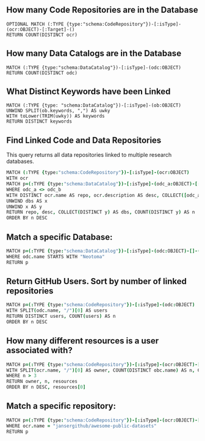 ## How many Code Repositories are in the Database

```
OPTIONAL MATCH (:TYPE {type:"schema:CodeRepository"})-[:isType]-(ocr:OBJECT)-[:Target]-()
RETURN COUNT(DISTINCT ocr)
```

## How many Data Catalogs are in the Database

```
MATCH (:TYPE {type:"schema:DataCatalog"})-[:isType]-(odc:OBJECT)
RETURN COUNT(DISTINCT odc)
```

## What Distinct Keywords have been Linked

```
MATCH (:TYPE {type: "schema:DataCatalog"})-[:isType]-(ob:OBJECT)
UNWIND SPLIT(ob.keywords, ",") AS uwky
WITH toLower(TRIM(uwky)) AS keywords
RETURN DISTINCT keywords
```

## Find Linked Code and Data Repositories

This query returns all data repositories linked to multiple research databases.

```coffeescript
MATCH (:TYPE {type:"schema:CodeRepository"})-[:isType]-(ocr:OBJECT)
WITH ocr
MATCH p=(:TYPE {type:"schema:DataCatalog"})-[:isType]-(odc_a:OBJECT)-[:Target]-(:ANNOTATION)-[:Target]-(ocr)-[:Target]-(:ANNOTATION)-[:Target]-(odc_b:OBJECT)-[:isType]-(:TYPE {type:"schema:DataCatalog"})
WHERE odc_a <> odc_b
WITH DISTINCT ocr.name AS repo, ocr.description AS desc, COLLECT([odc_a.name, odc_b.name]) AS dbs
UNWIND dbs AS x
UNWIND x AS y
RETURN repo, desc, COLLECT(DISTINCT y) AS dbs, COUNT(DISTINCT y) AS n
ORDER BY n DESC
```

## Match a specific Database:

```coffeescript
MATCH p=(:TYPE {type:"schema:DataCatalog"})-[:isType]-(odc:OBJECT)-[]-(:ANNOTATION)-[]-()-[:isType]-(d:TYPE)
WHERE odc.name STARTS WITH "Neotoma"
RETURN p
```

## Return GitHub Users. Sort by number of linked repositories

```coffeescript
MATCH p=(:TYPE {type:"schema:CodeRepository"})-[:isType]-(odc:OBJECT)
WITH SPLIT(odc.name, "/")[0] AS users
RETURN DISTINCT users, COUNT(users) AS n
ORDER BY n DESC
```

## How many different resources is a user associated with?

```coffeescript
MATCH p=(:TYPE {type:"schema:CodeRepository"})-[:isType]-(ocr:OBJECT)-[]-(:ANNOTATION)-[]-(obc:OBJECT)-[:isType]-(:TYPE {type:"schema:DataCatalog"})
WITH SPLIT(ocr.name, "/")[0] AS owner, COUNT(DISTINCT obc.name) AS n, COLLECT(DISTINCT obc.name) AS resources
WHERE n > 3
RETURN owner, n, resources
ORDER BY n DESC, resources[0]
```

## Match a specific repository:

```coffeescript
MATCH p=(:TYPE {type:"schema:CodeRepository"})-[:isType]-(ocr:OBJECT)-[]-(:ANNOTATION)-[]-()-[:isType]-(d:TYPE)
WHERE ocr.name = "jansergithub/awesome-public-datasets"
RETURN p
```
